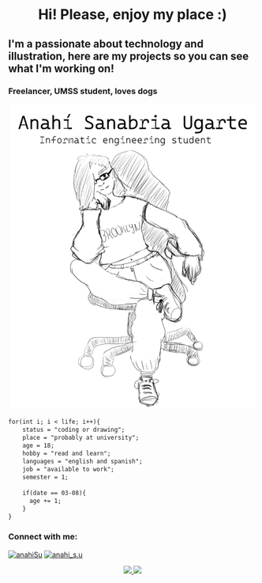 <h1 align="center"> Hi! Please, enjoy my place :) </h1>
<h2>I'm a passionate about technology and illustration, here are my projects so you can see what I'm working on!</h2> 
<h3>Freelancer, UMSS student, loves dogs</h3> 


<p align="center">
   <img src="https://github.com/AnahiSU/AnahiSU/blob/main/GitHub_mainREADME.png" width = "500">
   </p>

    for(int i; i < life; i++){
        status = "coding or drawing";
        place = "probably at university";
        age = 18;
        hobby = "read and learn";
        languages = "english and spanish";
        job = "available to work";
        semester = 1;
                   
        if(date == 03-08){
          age += 1;
        }
    }
    
<h3>Connect with me:</h3>
<p align="left">
<a href="https://www.linkedin.com/in/anahisu/" target="blank"><img align="center" src="https://raw.githubusercontent.com/rahuldkjain/github-profile-readme-generator/master/src/images/icons/Social/linked-in-alt.svg" alt="anahiSu" height="30" width="40" /></a>
<a href="https://www.instagram.com/anahi_s.u/" target="blank"><img align="center" src="https://raw.githubusercontent.com/rahuldkjain/github-profile-readme-generator/master/src/images/icons/Social/instagram.svg" alt="anahi_s.u" height="30" width="40" /></a>
<p align="center">
     <a href="https://github.com/AnahiSU">
       <img height="180em" src="https://github-readme-stats.vercel.app/api?username=anahisu&show_icons=true&theme=chartreuse-dark&bg_color=30,5C258D,4389A2&disable_animations=false"/>
       <img height="180em" src="https://github-readme-stats.vercel.app/api/top-langs/?username=anahisu&layout=compact&title_color=FFFFFF&theme=algolia&bg_color=30,FF0099,00416A&line_height=200&custom_title=My-Top-Languages"/>
     </a>
</p>

